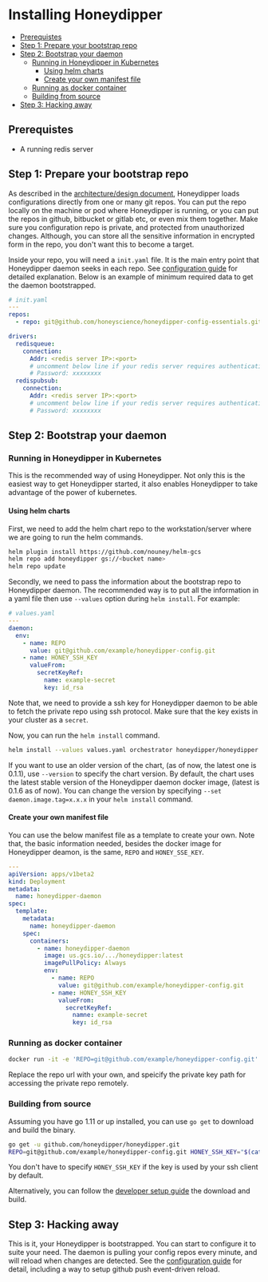 # Installing Honeydipper

<!-- toc -->

- [Prerequistes](#prerequistes)
- [Step 1: Prepare your bootstrap repo](#step-1-prepare-your-bootstrap-repo)
- [Step 2: Bootstrap your daemon](#step-2-bootstrap-your-daemon)
  * [Running in Honeydipper in Kubernetes](#running-in-honeydipper-in-kubernetes)
    + [Using helm charts](#using-helm-charts)
    + [Create your own manifest file](#create-your-own-manifest-file)
  * [Running as docker container](#running-as-docker-container)
  * [Building from source](#building-from-source)
- [Step 3: Hacking away](#step-3-hacking-away)

<!-- tocstop -->

## Prerequistes

 * A running redis server

## Step 1: Prepare your bootstrap repo
As described in the [architecture/design document](../README.md), Honeydipper loads configurations directly from one or many git repos. You can put the repo locally on the machine or pod where Honeydipper is running, or you can put the repos in github, bitbucket or gitlab etc, or even mix them together. Make sure you configuration repo is private, and protected from unauthorized changes. Although, you can store all the sensitive information in encrypted form in the repo, you don't want this to become a target.

Inside your repo, you will need a `init.yaml` file. It is the main entry point that Honeydipper daemon seeks in each repo. See [configuration guide](./configuration.md) for detailed explanation. Below is an example of minimum required data to get the daemon bootstrapped.

```yaml
# init.yaml
---
repos:
  - repo: git@github.com/honeyscience/honeydipper-config-essentials.git

drivers:
  redisqueue:
    connection:
      Addr: <redis server IP>:<port>
      # uncomment below line if your redis server requires authentication
      # Password: xxxxxxxx
  redispubsub:
    connection:
      Addr: <redis server IP>:<port>
      # uncomment below line if your redis server requires authentication
      # Password: xxxxxxxx
```

## Step 2: Bootstrap your daemon

### Running in Honeydipper in Kubernetes

This is the recommended way of using Honeydipper. Not only this is the easiest way to get Honeydipper started, it also enables Honeydipper to take advantage of the power of kubernetes.

#### Using helm charts

First, we need to add the helm chart repo to the workstation/server where we are going to run the helm commands.

```bash
helm plugin install https://github.com/nouney/helm-gcs
helm repo add honeydipper gs://<bucket name>
helm repo update
```

Secondly, we need to pass the information about the bootstrap repo to Honeydipper daemon. The recommended way is to put all the information in a yaml file then use `--values` option during `helm install`. For example:

```yaml
# values.yaml
---
daemon:
  env:
    - name: REPO
      value: git@github.com/example/honeydipper-config.git
    - name: HONEY_SSH_KEY
      valueFrom:
        secretKeyRef:
          name: example-secret
          key: id_rsa
```

Note that, we need to provide a ssh key for Honeydipper daemon to be able to fetch the private repo using ssh protocol. Make sure that the key exists in your cluster as a `secret`.

Now, you can run the `helm install` command.

```bash
helm install --values values.yaml orchestrator honeydipper/honeydipper
```

If you want to use an older version of the chart, (as of now, the latest one is 0.1.1), use `--version` to specify the chart version. By default, the chart uses the latest stable version of the Honeydipper daemon docker image, (latest is 0.1.6 as of now).  You can change the version by specifying `--set daemon.image.tag=x.x.x` in your `helm install` command.

#### Create your own manifest file

You can use the below manifest file as a template to create your own. Note that, the basic information needed, besides the docker image for Honeydipper deamon, is the same, `REPO` and `HONEY_SSE_KEY`.

```yaml
---
apiVersion: apps/v1beta2
kind: Deployment
metadata:
  name: honeydipper-daemon
spec:
  template:
    metadata:
      name: honeydipper-daemon
    spec:
      containers:
        - name: honeydipper-daemon
          image: us.gcs.io/.../honeydipper:latest
          imagePullPolicy: Always
          env:
            - name: REPO
              value: git@github.com/example/honeydipper-config.git
            - name: HONEY_SSH_KEY
              valueFrom:
                secretKeyRef:
                  namne: example-secret
                  key: id_rsa
```

### Running as docker container

```bash
docker run -it -e 'REPO=git@github.com/example/honeydipper-config.git' -e "HONEY_SSH_KEY=$(cat ~/.ssh/id_rsa)"  us.gcr.io/.../honeydipper:latest
```

Replace the repo url with your own, and speicify the private key path for accessing the private repo remotely.

### Building from source

Assuming you have go 1.11 or up installed, you can use `go get` to download and build the binary.

```bash
go get -u github.com/honeydipper/honeydipper.git
REPO=git@github.com/example/honeydipper-config.git HONEY_SSH_KEY="$(cat ~/.ssh/id_rsa)" honeydipper
```
You don't have to specify `HONEY_SSH_KEY` if the key is used by your ssh client by default.

Alternatively, you can follow the [developer setup guide](./howtos/setup_local.md) the download and build.

## Step 3: Hacking away

This is it, your Honeydipper is bootstrapped. You can start to configure it to suite your need. The daemon is pulling your config repos every minute, and will reload when changes are detected. See the [configuration guide](./configuration.md) for detail, including a way to setup github push event-driven reload.

